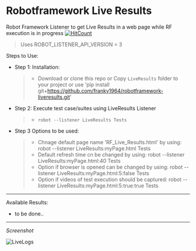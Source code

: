 # Robotframework Live Results
Robot Framework Listener to get Live Results in a web page while RF execution is in progress
[![HitCount](http://hits.dwyl.com/franky1964/RF-LiveResults.svg)](http://hits.dwyl.com/franky1964/RF-LiveResults)

> Uses ROBOT_LISTENER_API_VERSION = 3
    
Steps to Use:

 - Step 1: Installation:
   > - Download or clone this repo
   >    or Copy `LiveResults` folder to your project 
   >    or use 'pip install git+https://github.com/franky1964/robotframework-liveresults.git'

 - Step 2: Execute test case/suites using LiveResults Listener
   > - `robot --listener LiveResults Tests` 

 - Step 3 Options to be used:
   > - Chnage default page name 'RF_Live_Results.html' by using: robot --listener LiveResults:myPage.html Tests
   > - Default refresh time cn be changed by using:              robot --listener LiveResults:myPage.html:40 Tests
   > - Option if browser is opened can be changed by using:      robot --listener LiveResults:myPage.html:5:false Tests
   > - Option if videos of test execution should be captured:    robot --listener LiveResults:myPage.html:5:true:true Tests

---

Available Results:

 - to be done..

---

*Screenshot*

<img src="/LiveLogs.jpg" alt="LiveLogs">

